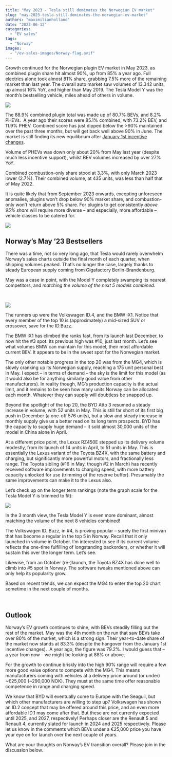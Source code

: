 ```yaml
---
title: "May 2023 - Tesla still dominates the Norwegian EV market"
slug: "may-2023-tesla-still-dominates-the-norwegian-ev-market"
authors: "maximilianholland"
date: "2023-06-12"
categories:
  - "EV sales"
tags:
  - "Norway"
images:
  - "/ev-sales-images/Norway-flag.avif"
---
```


Growth continued for the Norwegian plugin EV market in May 2023, as combined plugin share hit almost 90%, up from 85% a year ago. Full electrics alone took almost 81% share, grabbing 7.5% more of the remaining market than last year. The overall auto market saw volumes of 13.342 units, up almost 16% YoY, and higher than May 2019. The Tesla Model Y was the month’s bestselling vehicle, miles ahead of others in volume.

![](ev-sales-images/2023-05-Norway-Passenger-Auto-Registrations.avif)

The 88.9% combined plugin total was made up of 80.7% BEVs, and 8.2% PHEVs.  A year ago their scores were 85.1% combined, with 73.2% BEV, and 11.9% PHEV. Combined score has just dipped below the >90% maintained over the past three months, but will get back well above 90% in June. The market is still finding its new equilibrium after [January 1st incentive changes](/2023/01/05/ev-sales-in-norway-explode-ahead-of-policy-changes/).

Volume of PHEVs was down only about 20% from May last year (despite much less incentive support), whilst BEV volumes increased by over 27% YoY.

Combined combustion-only share stood at 3.3%, with only March 2023 lower (2.7%). Their combined volume, at 435 units, was less than half that of May 2022.

It is quite likely that from September 2023 onwards, excepting unforeseen anomalies, plugins won’t drop below 90% market share, and combustion-only won’t return above 5% share. For plugins to get consistently _above 95% share_ will require more diverse – and especially, more affordable – vehicle classes to be catered for.

![](ev-sales-images/2023-05-Norway-Monthly-Powertrain-Market-Share.avif)

## Norway’s May ’23 Bestsellers

There was a time, not so very long ago, that Tesla would rarely overwhelm Norway’s sales charts outside the final month of each quarter, when shipping volumes peaked. That’s no longer the case, largely thanks to steady European supply coming from Gigafactory Berlin-Brandenburg.

May was a case in point, with the Model Y completely swamping its nearest competitors, and _matching the volume of the next 5 models combined_.

 

![](ev-sales-images/2023-05-Norway-BEVs.avif)

The runners up were the Volkswagen ID.4, and the BMW iX1. Notice that every member of the top 10 is (approximately) a mid-sized SUV or crossover, save for the ID.Buzz.

The BMW iX1 has climbed the ranks fast, from its launch last December, to now hit the #3 spot. Its previous high was #10, just last month. Let’s see what volumes BMW can maintain for this model, their most affordable current BEV. It appears to be in the sweet spot for the Norwegian market.

The only other notable progress in the top 20 was from the MG4, which is slowly cranking up its Norwegian supply, reaching a 175 unit personal best in May. I expect – in terms of demand – the sky is the limit for this model (as it would also be for anything similarly good value from other manufacturers). In reality though, MG’s production capacity is the actual limit, and it remains to be seen how many units Norway can be allocated each month. Whatever they can supply will doubtless be snapped up.

Beyond the spotlight of the top 20, the BYD Atto 3 resumed a steady increase in volume, with 52 units in May. This is still far short of its first big push in December (a one-off 576 units), but a slow and steady increase in monthly supply give us a better read on its long term prospects. BYD has the capacity to supply huge demand – it sold almost 30,000 units of the model in China alone in April.

At a different price point, the Lexux RZ450E stepped up its delivery volume modestly, from its launch of 14 units in April, to 51 units in May. This is essentially the Lexus variant of the Toyota BZ4X, with the same battery and charging, but significantly more powerful motors, and fractionally less range. The Toyota sibling (#16 in May, though #2 in March) has recently received software improvements to charging speed, with more battery capacity unlocked for use (trimming of the reserve buffer). Presumably the same improvements can make it to the Lexus also.

Let’s check up on the longer term rankings (note the graph scale for the Tesla Model Y is trimmed to fit):

![](ev-sales-images/2023-05-Norway-BEVs-Trailing-Qtr.avif)

In the 3 month view, the Tesla Model Y is even more dominant, almost matching the volume of the next 8 vehicles combined!

The Volkswagen ID. Buzz, in #4, is proving popular – surely the first minivan that has become a regular in the top 5 in Norway. Recall that it only launched in volume in October. I’m interested to see if its current volume reflects the one-time fulfilling of longstanding backorders, or whether it will sustain this over the longer term. Let’s see.

Likewise, from an October (re-)launch, the Toyota BZ4X has done well to climb into #5 spot in Norway. The software tweaks mentioned above can only help its popularity grow.

Based on recent trends, we can expect the MG4 to enter the top 20 chart sometime in the next couple of months.

 

## Outlook

Norway’s EV growth continues to shine, with BEVs steadily filling out the rest of the market. May was the 4th month on the run that saw BEVs take over 80% of the market, which is a strong sign. Their year-to-date share of the market now stands at 83.3% (despite the hangover from the January 1st incentive changes).  A year ago, the figure was 79.2%. I would guess that – a year from now – we might be looking at 88% or above.

For the growth to continue briskly into the high 90% range will require a few more good value options to compete with the MG4. This means manufacturers coming with vehicles at a delivery price around (or under) ~€25,000 (~290,000 NOK). They must at the same time offer reasonable competence in range and charging speed.

We know that BYD will eventually come to Europe with the Seagull, but which other manufacturers are willing to step up? Volkswagen has shown an ID.2 concept that may be offered around this price, and an even more affordable ID.1 may come after that. But these are not currently expected until 2025, and 2027, respectively! Perhaps closer are the Renault 5 and Renault 4, currently slated for launch in 2024 and 2025 respectively. Please let us know in the comments which BEVs under a €25,000 price you have your eye on for launch over the next couple of years.

What are your thoughts on Norway’s EV transition overall? Please join in the discussion below.
